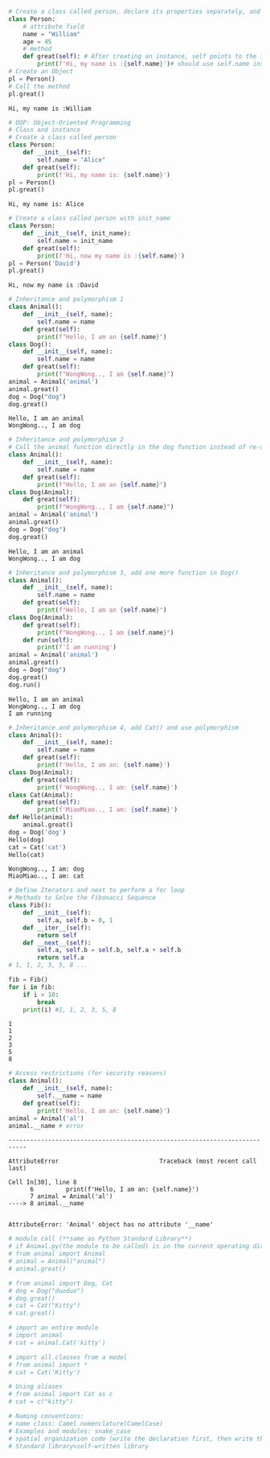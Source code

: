 ```python
# Create a class called person, declare its properties separately, and create an instance
class Person:
    # attribute field
    name = "William"
    age = 45
    # method
    def great(self): # After creating an instance, self points to the instance itself.
        print(f'Hi, my name is :{self.name}')# should use self.name instead of name here
# Create an Object   
pl = Person()
# Call the method
pl.great()
```

    Hi, my name is :William
    


```python
# OOP: Object-Oriented Programming
# Class and instance
# Create a class called person
class Person:
    def __init__(self):
        self.name = "Alice"
    def great(self):
        print(f'Hi, my name is: {self.name}')
pl = Person()
pl.great()
```

    Hi, my name is: Alice
    


```python
# Create a class called person with init_name
class Person:
    def __init__(self, init_name):
        self.name = init_name
    def great(self):
        print(f'Hi, now my name is :{self.name}')
pl = Person('David')
pl.great()
```

    Hi, now my name is :David
    


```python
# Inheritance and polymorphism 1
class Animal():
    def __init__(self, name):
        self.name = name
    def great(self):
        print(f"Hello, I am an {self.name}")
class Dog():
    def __init__(self, name):
        self.name = name
    def great(self):
        print(f"WongWong.., I am {self.name}")
animal = Animal('animal')
animal.great()
dog = Dog("dog")
dog.great()
```

    Hello, I am an animal
    WongWong.., I am dog
    


```python
# Inheritance and polymorphism 2
# Call the animal function directly in the dog function instead of re-declaring self in the dog function
class Animal():
    def __init__(self, name):
        self.name = name
    def great(self):
        print(f"Hello, I am an {self.name}")
class Dog(Animal):
    def great(self):
        print(f"WongWong.., I am {self.name}")
animal = Animal('animal')
animal.great()
dog = Dog("dog")
dog.great()
```

    Hello, I am an animal
    WongWong.., I am dog
    


```python
# Inheritance and polymorphism 3, add one more function in Dog()
class Animal():
    def __init__(self, name):
        self.name = name
    def great(self):
        print(f"Hello, I am an {self.name}")
class Dog(Animal):
    def great(self):
        print(f"WongWong.., I am {self.name}")
    def run(self):
        print(f'I am running')
animal = Animal('animal')
animal.great()
dog = Dog("dog")
dog.great()
dog.run()
```

    Hello, I am an animal
    WongWong.., I am dog
    I am running
    


```python
# Inheritance and polymorphism 4, add Cat() and use polymorphism
class Animal():
    def __init__(self, name):
        self.name = name
    def great(self):
        print(f'Hello, I am an: {self.name}')
class Dog(Animal):
    def great(self):
        print(f'WongWong.., I am: {self.name}')
class Cat(Animal):
    def great(self):
        print(f'MiaoMiao.., I am: {self.name}')
def Hello(animal):
    animal.great()
dog = Dog('dog')
Hello(dog)
cat = Cat('cat')
Hello(cat)
```

    WongWong.., I am: dog
    MiaoMiao.., I am: cat
    


```python
# Define Iterators and next to perform a for loop
# Methods to Solve the Fibonacci Sequence
class Fib():
    def __init__(self):
        self.a, self.b = 0, 1
    def __iter__(self):
        return self
    def __next__(self):
        self.a, self.b = self.b, self.a + self.b
        return self.a
# 1, 1, 2, 3, 5, 8 ...

fib = Fib()
for i in fib:
    if i > 10:
        break
    print(i) #1, 1, 2, 3, 5, 8

```

    1
    1
    2
    3
    5
    8
    


```python
# Access restrictions (for security reasons)
class Animal():
    def __init__(self, name):
        self.__name = name
    def great(self):
        print(f'Hello, I am an: {self.name}')
animal = Animal('al')
animal.__name # error
```


    ---------------------------------------------------------------------------

    AttributeError                            Traceback (most recent call last)

    Cell In[30], line 8
          6         print(f'Hello, I am an: {self.name}')
          7 animal = Animal('al')
    ----> 8 animal.__name
    

    AttributeError: 'Animal' object has no attribute '__name'



```python
# module call (**same as Python Standard Library**)
# if Animal.py(the module to be called) is in the current operating directory
# from animal import Animal
# animal = Animal("animal")
# animal.great()

# from animal import Dog, Cat
# dog = Dog("duoduo")
# dog.great()
# cat = Cat("Kitty")
# cat.great()

# import an entire module
# import animal
# cat = animal.Cat('kitty')

# import all classes from a model
# from animal import *
# cat = Cat('Kitty')

# Using aliases
# from animal import Cat as c
# cat = c("kitty")
```


```python
# Naming conventions:
# name class: Camel nomenclature(CamelCase)
# Examples and modules: snake_case
# spatial organization code (write the declaration first, then write the code after the space)
# Standard library>self-written library
```


```python

```
